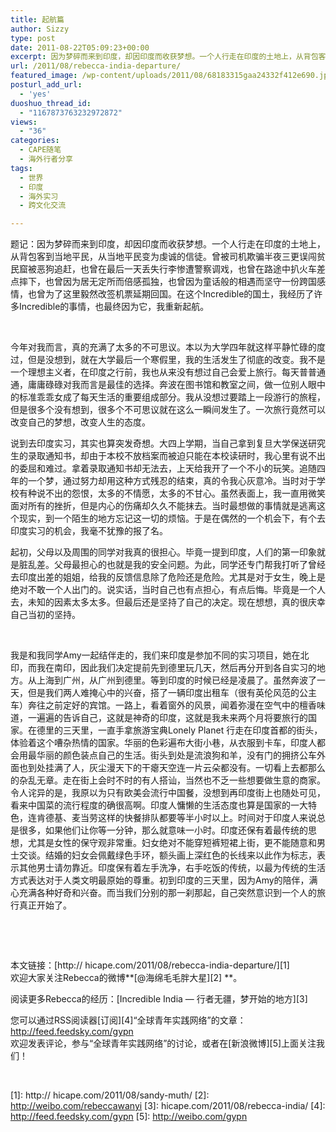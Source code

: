 ```yaml
---
title: 起航篇
author: Sizzy
type: post
date: 2011-08-22T05:09:23+00:00
excerpt: 因为梦碎而来到印度，却因印度而收获梦想。一个人行走在印度的土地上，从背包客到当地平民，从当地平民变为虔诚的信徒。在这个Incredible的国土，我经历了许多Incredible的事情，也最终因为它，我重新起航。
url: /2011/08/rebecca-india-departure/
featured_image: /wp-content/uploads/2011/08/68183315gaa24332f412e690.jpg
posturl_add_url:
  - 'yes'
duoshuo_thread_id:
  - "1167873763232972872"
views:
  - "36"
categories:
  - CAPE随笔
  - 海外行者分享
tags:
  - 世界
  - 印度
  - 海外实习
  - 跨文化交流

---
```

题记：因为梦碎而来到印度，却因印度而收获梦想。一个人行走在印度的土地上，从背包客到当地平民，从当地平民变为虔诚的信徒。曾被司机欺骗半夜三更误闯贫民窟被恶狗追赶，也曾在最后一天丢失行李惨遭警察调戏，也曾在路途中扒火车差点摔下，也曾因为居无定所而倍感孤独，也曾因为童话般的相遇而坚守一份跨国感情，也曾为了这里毅然改签机票延期回国。在这个Incredible的国土，我经历了许多Incredible的事情，也最终因为它，我重新起航。

&nbsp;

今年对我而言，真的充满了太多的不可思议。本以为大学四年就这样平静忙碌的度过，但是没想到，就在大学最后一个寒假里，我的生活发生了彻底的改变。我不是一个理想主义者，在印度之行前，我也从来没有想过自己会爱上旅行。每天普普通通，庸庸碌碌对我而言是最佳的选择。奔波在图书馆和教室之间，做一位别人眼中的标准乖乖女成了每天生活的重要组成部分。我从没想过要踏上一段游行的旅程，但是很多个没有想到，很多个不可思议就在这么一瞬间发生了。一次旅行竟然可以改变自己的梦想，改变人生的态度。

说到去印度实习，其实也算突发奇想。大四上学期，当自己拿到复旦大学保送研究生的录取通知书，却由于本校不放档案而被迫只能在本校读研时，我心里有说不出的委屈和难过。拿着录取通知书却无法去，上天给我开了一个不小的玩笑。追随四年的一个梦，通过努力却用这种方式残忍的结束，真的令我心灰意冷。当时对于学校有种说不出的怨恨，太多的不情愿，太多的不甘心。虽然表面上，我一直用微笑面对所有的挫折，但是内心的伤痛却久久不能抹去。当时最想做的事情就是逃离这个现实，到一个陌生的地方忘记这一切的烦恼。于是在偶然的一个机会下，有个去印度实习的机会，我毫不犹豫的报了名。

起初，父母以及周围的同学对我真的很担心。毕竟一提到印度，人们的第一印象就是脏乱差。父母最担心的也就是我的安全问题。为此，同学还专门帮我打听了曾经去印度出差的姐姐，给我的反馈信息除了危险还是危险。尤其是对于女生，晚上是绝对不敢一个人出门的。说实话，当时自己也有点担心，有点后悔。毕竟是一个人去，未知的因素太多太多。但最后还是坚持了自己的决定。现在想想，真的很庆幸自己当初的坚持。

&nbsp;

我是和我同学Amy一起结伴走的，我们来印度是参加不同的实习项目，她在北印，而我在南印，因此我们决定提前先到德里玩几天，然后再分开到各自实习的地方。从上海到广州，从广州到德里。等到印度的时候已经是凌晨了。虽然奔波了一天，但是我们两人难掩心中的兴奋，搭了一辆印度出租车（很有英伦风范的公主车）奔往之前定好的宾馆。一路上，看着窗外的风景，闻着弥漫在空气中的檀香味道，一遍遍的告诉自己，这就是神奇的印度，这就是我未来两个月将要旅行的国家。在德里的三天里，一直手拿旅游宝典Lonely Planet 行走在印度首都的街头，体验着这个嘈杂热情的国家。华丽的色彩遍布大街小巷，从衣服到卡车，印度人都会用最华丽的颜色装点自己的生活。街头到处是流浪狗和羊，没有门的拥挤公车外面也到处挂满了人，灰尘漫天下的干瘪天空连一片云朵都没有。一切看上去都那么的杂乱无章。走在街上会时不时的有人搭讪，当然也不乏一些想要做生意的商家。令人诧异的是，我原以为只有欧美会流行中国餐，没想到再印度街上也随处可见，看来中国菜的流行程度的确很高啊。印度人慵懒的生活态度也算是国家的一大特色，连肯德基、麦当劳这样的快餐排队都要等半小时以上。时间对于印度人来说总是很多，如果他们让你等一分钟，那么就意味一小时。印度还保有着最传统的思想，尤其是女性的保守观非常重。妇女绝对不能穿短裤短裙上街，更不能随意和男士交谈。结婚的妇女会佩戴绿色手环，额头画上深红色的长线来以此作为标志，表示其他男士请勿靠近。印度保有着左手洗净，右手吃饭的传统，以最为传统的生活方式表达对于人类文明最原始的尊重。初到印度的三天里，因为Amy的陪伴，满心充满各种好奇和兴奋。而当我们分别的那一刹那起，自己突然意识到一个人的旅行真正开始了。

&nbsp;

&nbsp;

本文链接：[http:// hicape.com/2011/08/rebecca-india-departure/][1]  
欢迎大家关注Rebecca的微博**[@海绵毛毛胖大星][2] **。

阅读更多Rebecca的经历：[Incredible India &#8212; 行者无疆，梦开始的地方][3]

您可以通过RSS阅读器[订阅][4]“全球青年实践网络”的文章：  
<http://feed.feedsky.com/gypn>  
欢迎发表评论，参与“全球青年实践网络”的讨论，或者在[新浪微博][5]上面关注我们！

&nbsp;

 [1]: http:// hicape.com/2011/08/sandy-muth/
 [2]: http://weibo.com/rebeccawanyi
 [3]: hicape.com/2011/08/rebecca-india/
 [4]: http://feed.feedsky.com/gypn
 [5]: http://weibo.com/gypn